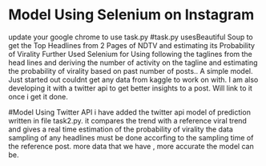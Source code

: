 # Model Using Selenium on Instagram
update your google chrome to use task.py
#task.py usesBeautiful Soup to get the Top Headlines from 2 Pages of NDTV and estimating its Probability of Virality
Further Used Selenium for Using following the taglines from the head lines and deriving the number of activity on the tagline and estimating the probability of virality based on past number of posts.. A simple model. Just started out couldnt get any data from kaggle to work on with.
I am also developing it with a twitter api to get better insights to a post.
Will link to it once i get it done.

#Model Using Twitter API
i have added the twitter api model of prediction written in file task2.py.
it compares the trend with a reference viral trend and gives a real time estimation of the probability of virality
the data sampling of any headlines must be done accorfing to the sampling time of the reference post. more data that we have , more accurate the model can be.
